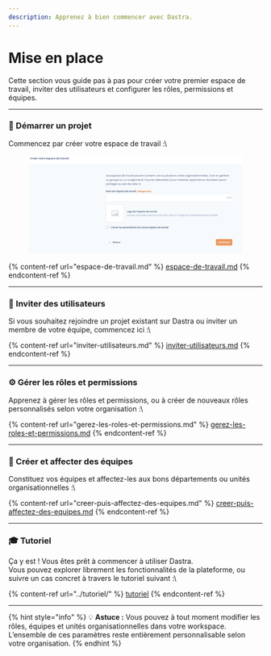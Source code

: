 ```yaml
---
description: Apprenez à bien commencer avec Dastra.
---
```


# Mise en place

Cette section vous guide pas à pas pour créer votre premier espace de travail, inviter des utilisateurs et configurer les rôles, permissions et équipes.

***

### 🏁 Démarrer un projet

Commencez par créer votre espace de travail :\


<figure><img src="../../.gitbook/assets/image (9).png" alt=""><figcaption></figcaption></figure>

{% content-ref url="espace-de-travail.md" %}
[espace-de-travail.md](espace-de-travail.md)
{% endcontent-ref %}

***

### 👥 Inviter des utilisateurs

Si vous souhaitez rejoindre un projet existant sur Dastra ou inviter un membre de votre équipe, commencez ici :\


{% content-ref url="inviter-utilisateurs.md" %}
[inviter-utilisateurs.md](inviter-utilisateurs.md)
{% endcontent-ref %}

***

### ⚙️ Gérer les rôles et permissions

Apprenez à gérer les rôles et permissions, ou à créer de nouveaux rôles personnalisés selon votre organisation :\


{% content-ref url="gerez-les-roles-et-permissions.md" %}
[gerez-les-roles-et-permissions.md](gerez-les-roles-et-permissions.md)
{% endcontent-ref %}

***

### 🧩 Créer et affecter des équipes

Constituez vos équipes et affectez-les aux bons départements ou unités organisationnelles :\


{% content-ref url="creer-puis-affectez-des-equipes.md" %}
[creer-puis-affectez-des-equipes.md](creer-puis-affectez-des-equipes.md)
{% endcontent-ref %}

***

### 🎓 Tutoriel

Ça y est ! Vous êtes prêt à commencer à utiliser Dastra.\
Vous pouvez explorer librement les fonctionnalités de la plateforme, ou suivre un cas concret à travers le tutoriel suivant :\


{% content-ref url="../tutoriel/" %}
[tutoriel](../tutoriel/)
{% endcontent-ref %}

***

{% hint style="info" %}
💡 **Astuce :** Vous pouvez à tout moment modifier les rôles, équipes et unités organisationnelles dans votre workspace.\
L’ensemble de ces paramètres reste entièrement personnalisable selon votre organisation.
{% endhint %}
